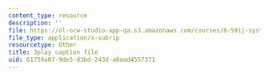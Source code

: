 ```yaml
---
content_type: resource
description: ''
file: https://ol-ocw-studio-app-qa.s3.amazonaws.com/courses/8-591j-systems-biology-fall-2014/61758a079de5d3bd243da8aad4557371_6PxncdxIXNE.srt
file_type: application/x-subrip
resourcetype: Other
title: 3play caption file
uid: 61758a07-9de5-d3bd-243d-a8aad4557371
---
```

